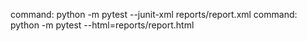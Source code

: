 command: python -m pytest --junit-xml reports/report.xml
command: python -m pytest --html=reports/report.html
